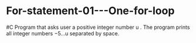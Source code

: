 # For-statement-01---One-for-loop
#C Program that asks user a positive integer number u . The program prints all integer numbers −5…u  separated by space.
